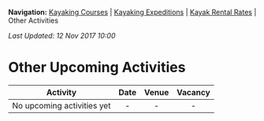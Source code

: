 **Navigation:** [Kayaking Courses](index) &#124; [Kayaking Expeditions](expedition) &#124; [Kayak Rental Rates](rental) &#124; Other Activities

_Last Updated: 12 Nov 2017 10:00_
# Other Upcoming Activities

Activity | Date | Venue | Vacancy
:---:|:---:|:---:|:---:
No upcoming activities yet|-|-|- 

